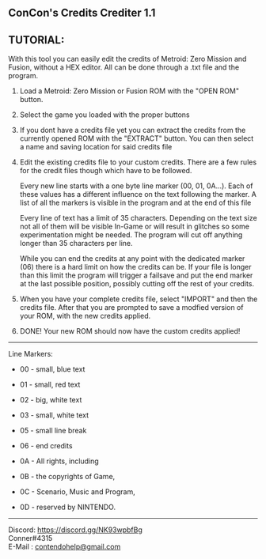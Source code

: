 ConCon's Credits Crediter 1.1
-----------------------------

## TUTORIAL:  
With this tool you can easily edit the credits of Metroid: Zero Mission and Fusion, without
a HEX editor. All can be done through a .txt file and the program.

1. Load a Metroid: Zero Mission or Fusion ROM with the "OPEN ROM" button.

2. Select the game you loaded with the proper buttons

3. If you dont have a credits file yet you can extract the credits from the
   currently opened ROM with the "EXTRACT" button. You can then select a name
   and saving location for said credits file

4. Edit the existing credits file to your custom credits. There are a few rules
   for the credit files though which have to be followed.
   
   Every new line starts with a one byte line marker (00, 01, 0A...).
   Each of these values has a different influence on the text following the marker.
   A list of all the markers is visible in the program and at the end of this file

   Every line of text has a limit of 35 characters. Depending on the text size
   not all of them will be visible In-Game or will result in glitches so some
   experimentation might be needed. The program will cut off anything longer than
   35 characters per line.

   While you can end the credits at any point with the dedicated marker (06) there
   is a hard limit on how the credits can be. If your file is longer than this limit
   the program will trigger a failsave and put the end marker at the last possible
   position, possibly cutting off the rest of your credits.

5. When you have your complete credits file, select "IMPORT" and then the credits
   file. After that you are prompted to save a modfied version of your ROM, with
   the new credits applied.

6. DONE! Your new ROM should now have the custom credits applied!


-----------------------------



Line Markers:
 * 00 - small, blue text
 * 01 - small, red text
 * 02 - big, white text
 * 03 - small, white text
 * 05 - small line break
 * 06 - end credits
 
 * 0A - All rights, including
 * 0B - the copyrights of Game,
 * 0C - Scenario, Music and Program,
 * 0D - reserved by NINTENDO.



-----------------------------



Discord: https://discord.gg/NK93wpbfBg  
Conner#4315  
E-Mail : contendohelp@gmail.com
